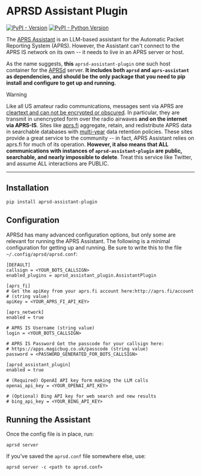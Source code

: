 # APRSD Assistant Plugin

[![PyPI - Version](https://img.shields.io/pypi/v/aprsd-assistant-plugin.svg)](https://pypi.org/project/aprsd-assistant-plugin)
[![PyPI - Python Version](https://img.shields.io/pypi/pyversions/aprsd-assistant-plugin.svg)](https://pypi.org/project/aprsd-assistant-plugin)

The [APRS Assistant](https://github.com/afourney/aprs-assistant) is an LLM-based assistant for the Automatic Packet Reporting System (APRS). However, the Assistant can't connect to the APRS IS network on its own -- it needs to live in an APRS server or host. 

As the name suggests, **this** `aprsd-assistant-plugin` one such host container for the [APRSd](https://github.com/craigerl/aprsd) server. **It includes both `aprsd` and `aprs-assistant` as dependencies, and should be the only package that you need to pip install and configure to get up and running.**

> [!WARNING]  
> Like all US amateur radio communications, messages sent via APRS are [cleartext and can not be encrypted or obscured](https://www.ecfr.gov/current/title-47/chapter-I/subchapter-D/part-97/subpart-B/section-97.113). In particular, they are transmit in unencrypted form over the radio airwaves **and on the internet via APRS\-IS**. Sites like [aprs.fi](https://aprs.fi) aggregate, retain, and redistribute APRS data in searchable databases with [multi-year](https://aprs.fi/page/faq) data retention policies. These sites provide a great service to the community -- in fact, APRS Assistant relies on aprs.fi for much of its operation. **However, it also means that ALL communications with instances of `aprsd-assistant-plugin` are public, searchable, and nearly impossible to delete**. Treat this service like Twitter, and assume ALL interactions are PUBLIC.

-----

## Installation

```console
pip install aprsd-assistant-plugin
```

## Configuration
APRSd has many advanced configuration options, but only some are relevant for running the APRS Assistant. The following is a minimal configuration for getting up and running. Be sure to write this to the file `~/.config/aprsd/aprsd.conf`:

```
[DEFAULT]
callsign = <YOUR_BOTS_CALLSIGN>
enabled_plugins = aprsd_assistant_plugin.AssistantPlugin

[aprs_fi]
# Get the apiKey from your aprs.fi account here:http://aprs.fi/account
# (string value)
apiKey = <YOUR_APRS_FI_API_KEY>

[aprs_network]
enabled = true

# APRS IS Username (string value)
login = <YOUR_BOTS_CALLSIGN>

# APRS IS Password Get the passcode for your callsign here:
# https://apps.magicbug.co.uk/passcode (string value)
password = <PASSWORD_GENERATED_FOR_BOTS_CALLSIGN>

[aprsd_assistant_plugin]
enabled = true

# (Required) OpenAI API key form making the LLM calls
openai_api_key = <YOUR_OPENAI_API_KEY>

# (Optional) Bing API key for web search and new results
# bing_api_key = <YOUR_BING_API_KEY>
``` 

## Running the Assistant 
Once the config file is in place, run:

```console
aprsd server
```

If you've saved the `aprsd.conf` file somewhere else, use:

```console
aprsd server -c <path to aprsd.conf>
```
